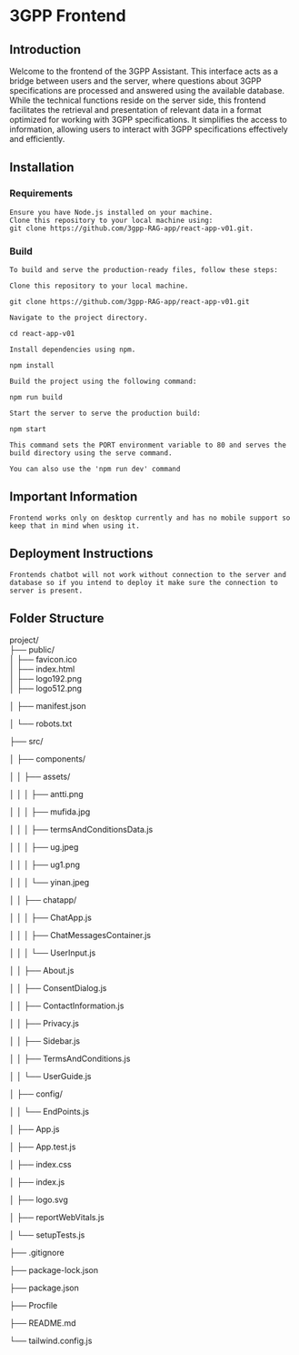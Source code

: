 # 3GPP Frontend

## Introduction

Welcome to the frontend of the 3GPP Assistant. This interface acts as a bridge between users and the server, where questions about 3GPP specifications are processed and answered using the available database. While the technical functions reside on the server side, this frontend facilitates the retrieval and presentation of relevant data in a format optimized for working with 3GPP specifications. It simplifies the access to information, allowing users to interact with 3GPP specifications effectively and efficiently.

## Installation

### Requirements

    Ensure you have Node.js installed on your machine.
    Clone this repository to your local machine using:
    git clone https://github.com/3gpp-RAG-app/react-app-v01.git.

### Build

    To build and serve the production-ready files, follow these steps:

    Clone this repository to your local machine.

    git clone https://github.com/3gpp-RAG-app/react-app-v01.git

    Navigate to the project directory.

    cd react-app-v01

    Install dependencies using npm.

    npm install

    Build the project using the following command:

    npm run build

    Start the server to serve the production build:

    npm start

    This command sets the PORT environment variable to 80 and serves the build directory using the serve command.

    You can also use the 'npm run dev' command

## Important Information

    Frontend works only on desktop currently and has no mobile support so keep that in mind when using it.

## Deployment Instructions

    Frontends chatbot will not work without connection to the server and database so if you intend to deploy it make sure the connection to server is present.

## Folder Structure

project/\
├── public/\
│   ├── favicon.ico\
│   ├── index.html\
│   ├── logo192.png\
│   ├── logo512.png

│   ├── manifest.json

│   └── robots.txt

├── src/

│   ├── components/

│   │   ├── assets/

│   │   │   ├── antti.png

│   │   │   ├── mufida.jpg

│   │   │   ├── termsAndConditionsData.js

│   │   │   ├── ug.jpeg

│   │   │   ├── ug1.png

│   │   │   └── yinan.jpeg

│   │   ├── chatapp/

│   │   │   ├── ChatApp.js

│   │   │   ├── ChatMessagesContainer.js

│   │   │   └── UserInput.js

│   │   ├── About.js

│   │   ├── ConsentDialog.js

│   │   ├── ContactInformation.js

│   │   ├── Privacy.js

│   │   ├── Sidebar.js

│   │   ├── TermsAndConditions.js

│   │   └── UserGuide.js

│   ├── config/

│   │   └── EndPoints.js

│   ├── App.js

│   ├── App.test.js

│   ├── index.css

│   ├── index.js

│   ├── logo.svg

│   ├── reportWebVitals.js

│   └── setupTests.js

├── .gitignore

├── package-lock.json

├── package.json

├── Procfile

├── README.md

└── tailwind.config.js
